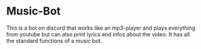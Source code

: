 # Music-Bot
This is a bot on discord that works like an mp3-player and plays everything from youtube but can also print lyrics and 
infos about the video. It has all the standard functions of a music bot.
